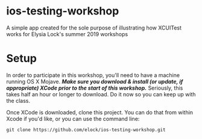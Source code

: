 # ios-testing-workshop
A simple app created for the sole purpose of illustrating how XCUITest works for Elysia Lock's summer 2019 workshops

# Setup
In order to participate in this workshop, you'll need to have a machine running OS X Mojave. **_Make sure you download & install (or update, if appropriate) XCode prior to the start of this workshop._** Seriously, this takes half an hour or longer to download. Do it now so you can keep up with the class.

Once XCode is downloaded, clone this project. You can do that from within Xcode if you'd like, or you can use the command line:

```git clone https://github.com/elock/ios-testing-workshop.git```
